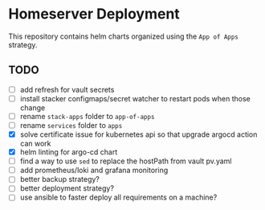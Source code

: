# Homeserver Deployment
This repository contains helm charts organized using the `App of Apps` strategy.

## TODO
- [ ] add refresh for vault secrets
- [ ] install stacker configmaps/secret watcher to restart pods when those change
- [ ] rename `stack-apps` folder to `app-of-apps`
- [ ] rename `services` folder to `apps`
- [x] solve certificate issue for kubernetes api so that upgrade argocd action can work
- [x] helm linting for argo-cd chart
- [ ] find a way to use `sed` to replace the hostPath from vault pv.yaml
- [ ] add prometheus/loki and grafana monitoring
- [ ] better backup strategy?
- [ ] better deployment strategy?
- [ ] use ansible to faster deploy all requirements on a machine?